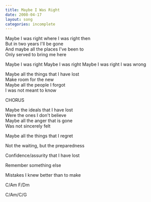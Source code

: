 ```yaml
---
title: Maybe I Was Right
date: 2008-04-17
layout: song
categories: incomplete
---
```

Maybe I was right where I was right then  
But in two years I'll be gone  
And maybe all the places I've been to  
Only served to bring me here

<div class="chorus">Maybe I was right  
Maybe I was right  
Maybe I was right  
I was wrong</div>

Maybe all the things that I have lost  
Make room for the new  
Maybe all the people I forgot  
I was not meant to know

<div class="chorus">CHORUS</div>

Maybe the ideals that I have lost  
Were the ones I don't believe  
Maybe all the anger that is gone  
Was not sincerely felt

Maybe all the things that I regret

Not the waiting, but the preparedness

Confidence/assurity that I have lost

Remember something else

Mistakes I knew better than to make

<div class="chords">C/Am  
F/Dm  

C/Am/C/G</div>
